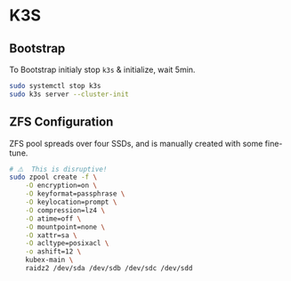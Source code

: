 # K3S

## Bootstrap

To Bootstrap initialy stop `k3s` & initialize, wait 5min.

```bash
sudo systemctl stop k3s
sudo k3s server --cluster-init
```

## ZFS Configuration

ZFS pool spreads over four SSDs, and is manually created with some fine-tune.

```bash
# ⚠️  This is disruptive!
sudo zpool create -f \
    -O encryption=on \
    -O keyformat=passphrase \
    -O keylocation=prompt \
    -O compression=lz4 \
    -O atime=off \
    -O mountpoint=none \
    -O xattr=sa \
    -O acltype=posixacl \
    -o ashift=12 \
    kubex-main \
    raidz2 /dev/sda /dev/sdb /dev/sdc /dev/sdd
```